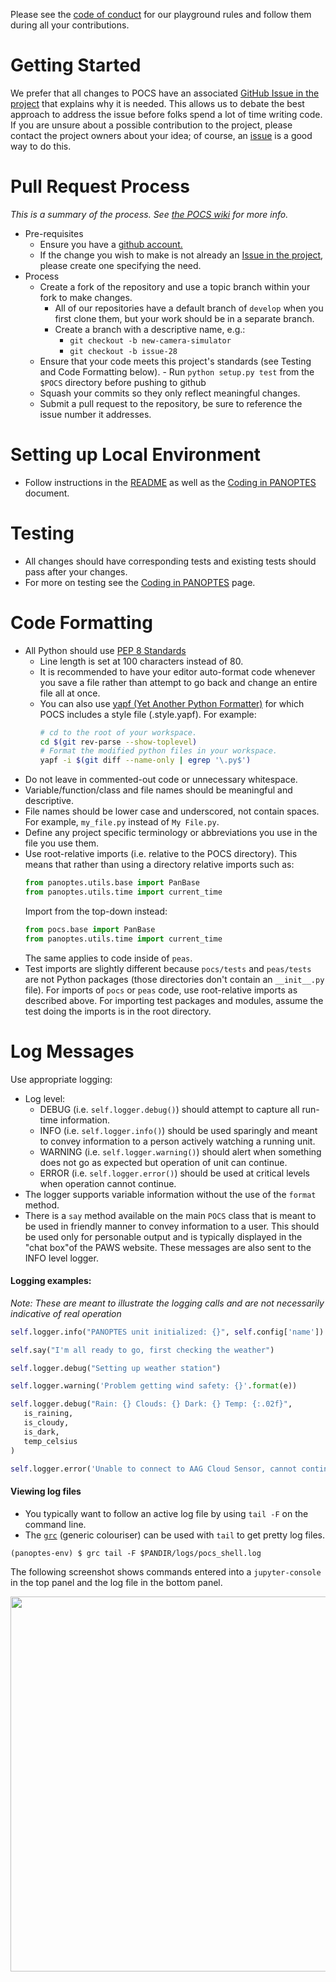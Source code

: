Please see the
[code of conduct](https://github.com/panoptes/POCS/blob/develop/CODE_OF_CONDUCT.md)
for our playground rules and follow them during all your contributions.

# Getting Started

We prefer that all changes to POCS have an associated
[GitHub Issue in the project](https://github.com/panoptes/POCS/issues)
that explains why it is needed. This allows us to debate the best
approach to address the issue before folks spend a lot of time
writing code. If you are unsure about a possible contribution to
the project, please contact the project owners about your idea;
of course, an [issue](https://github.com/panoptes/POCS/issues) is a
good way to do this.

# Pull Request Process
_This is a summary of the process. See
[the POCS wiki](https://github.com/panoptes/POCS/wiki/PANOPTES-Feature-Development-Process)
for more info._

* Pre-requisites
   - Ensure you have a [github account.](https://github.com/join)
   - If the change you wish to make is not already an
     [Issue in the project](https://github.com/panoptes/POCS/issues),
     please create one specifying the need.
* Process
   - Create a fork of the repository and use a topic branch within your fork to make changes.
      - All of our repositories have a default branch of `develop` when you first clone them, but
      your work should be in a separate branch.
      - Create a branch with a descriptive name, e.g.:
         - `git checkout -b new-camera-simulator`
         - `git checkout -b issue-28`
   - Ensure that your code meets this project's standards (see Testing and Code Formatting below).
         - Run `python setup.py test` from the `$POCS` directory before pushing to github
   - Squash your commits so they only reflect meaningful changes.
   - Submit a pull request to the repository, be sure to reference the issue number it
      addresses.


# Setting up Local Environment
  - Follow instructions in the [README](https://github.com/panoptes/POCS/blob/develop/README.md)
    as well as the [Coding in PANOPTES](https://github.com/panoptes/POCS/wiki/Coding-in-PANOPTES)
    document.


# Testing
 - All changes should have corresponding tests and existing tests should pass after
    your changes.
 - For more on testing see the
 [Coding in PANOPTES](https://github.com/panoptes/POCS/wiki/Coding-in-PANOPTES) page.

# Code Formatting

- All Python should use [PEP 8 Standards](https://www.python.org/dev/peps/pep-0008/)
   - Line length is set at 100 characters instead of 80.
   - It is recommended to have your editor auto-format code whenever you save a file
      rather than attempt to go back and change an entire file all at once.
   - You can also use
     [yapf (Yet Another Python Formatter)](https://github.com/google/yapf)
     for which POCS includes a style file (.style.yapf). For example:
     ```bash
     # cd to the root of your workspace.
     cd $(git rev-parse --show-toplevel)
     # Format the modified python files in your workspace.
     yapf -i $(git diff --name-only | egrep '\.py$')
     ```
- Do not leave in commented-out code or unnecessary whitespace.
- Variable/function/class and file names should be meaningful and descriptive.
- File names should be lower case and underscored, not contain spaces. For example, `my_file.py`
instead of `My File.py`.
- Define any project specific terminology or abbreviations you use in the file you use them.
- Use root-relative imports (i.e. relative to the POCS directory). This means that rather
  than using a directory relative imports such as:
  ```python
  from panoptes.utils.base import PanBase
  from panoptes.utils.time import current_time
  ```
  Import from the top-down instead:
  ```python
  from pocs.base import PanBase
  from panoptes.utils.time import current_time
  ```
  The same applies to code inside of `peas`.
- Test imports are slightly different because `pocs/tests` and `peas/tests` are not Python
  packages (those directories don't contain an `__init__.py` file). For imports of `pocs` or
  `peas` code, use root-relative imports as described above. For importing test packages and
  modules, assume the test doing the imports is in the root directory.

# Log Messages

Use appropriate logging:
- Log level:
   - DEBUG (i.e. `self.logger.debug()`) should attempt to capture all run-time
      information.
   - INFO (i.e. `self.logger.info()`) should be used sparingly and meant to convey
      information to a person actively watching a running unit.
   - WARNING (i.e. `self.logger.warning()`) should alert when something does not
      go as expected but operation of unit can continue.
   - ERROR (i.e. `self.logger.error()`) should be used at critical levels when
      operation cannot continue.
- The logger supports variable information without the use of the `format` method.
- There is a `say` method available on the main `POCS` class that is meant to be
used in friendly manner to convey information to a user. This should be used only
for personable output and is typically displayed in the "chat box"of the PAWS
website. These messages are also sent to the INFO level logger.

#### Logging examples:

_Note: These are meant to illustrate the logging calls and are not necessarily indicative of real
operation_

```py
self.logger.info("PANOPTES unit initialized: {}", self.config['name'])

self.say("I'm all ready to go, first checking the weather")

self.logger.debug("Setting up weather station")

self.logger.warning('Problem getting wind safety: {}'.format(e))

self.logger.debug("Rain: {} Clouds: {} Dark: {} Temp: {:.02f}",
   is_raining,
   is_cloudy,
   is_dark,
   temp_celsius
)

self.logger.error('Unable to connect to AAG Cloud Sensor, cannot continue')
```

#### Viewing log files

- You typically want to follow an active log file by using `tail -F` on the command line.
- The [`grc`](https://github.com/garabik/grc) (generic colouriser) can be used with
`tail` to get pretty log files.

```
(panoptes-env) $ grc tail -F $PANDIR/logs/pocs_shell.log
```

The following screenshot shows commands entered into a `jupyter-console` in the top
panel and the log file in the bottom panel.

<p align="center">
   <img src="http://www.projectpanoptes.org/images/log-example.png" width="600">
</p>
